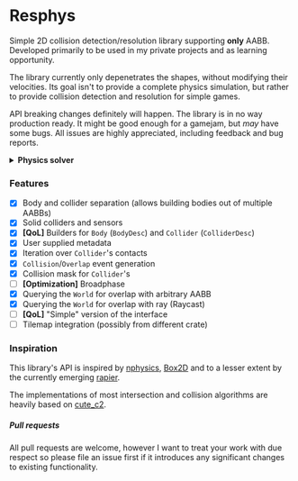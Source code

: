# Resphys

Simple 2D collision detection/resolution library supporting **only** AABB. Developed primarily to be used in my private projects and as learning opportunity.

The library currently only depenetrates the shapes, without modifying their velocities. Its goal isn't to provide a complete physics simulation, but rather to provide collision detection and resolution for simple games.

API breaking changes definitely will happen. The library is in no way production ready. It might be good enough for a gamejam, but *may* have some bugs. All issues are highly appreciated, including feedback and bug reports.
<details>
<summary><b>Physics solver</b></summary>

A physics solver is the component of physics engine that determines how collision resolution is performed. It's what determines most of the engine's 'feel'.

The solver used is very, very simple. The bodies move on each axis separately, first on x axis, later on y. 

##### Downsides:
- "skipping corners" when velocity is high (because the movements are done separately), but this behavior requires very high velocities to begin with and can be alleviated by substepping very easily
- individual steps aren't very precise, but in general that's still precise enough for many games and like the previous issue can be alleviated by substepping

##### Upsides:
- easy elimination of so called "ghost collisions"
- efficiently solving the "bullet through paper" problem (currently only partially, with a tolerance up to two times as high as regular discrete collision detection)
- no need to use any real-life units
</details>

### Features
- [x] Body and collider separation
(allows building bodies out of multiple AABBs)
- [x] Solid colliders and sensors
- [x] **[QoL]** Builders for `Body` (`BodyDesc`) and `Collider` (`ColliderDesc`)
- [x] User supplied metadata
- [x] Iteration over `Collider`'s contacts
- [x] `Collision`/`Overlap` event generation
- [x] Collision mask for `Collider`'s
- [ ] **[Optimization]** Broadphase
- [x] Querying the `World` for overlap with arbitrary AABB
- [x] Querying the `World` for overlap with ray (Raycast)
- [ ] **[QoL]** "Simple" version of the interface
- [ ] Tilemap integration (possibly from different crate)

### Inspiration
This library's API is inspired by [nphysics](https://nphysics.org/), [Box2D](https://box2d.org/) and to a lesser extent by the currently emerging [rapier](https://rapier.rs).

The implementations of most intersection and collision algorithms are heavily based on [cute_c2](https://github.com/RandyGaul/cute_headers/blob/master/cute_c2.h).

##### Pull requests
All pull requests are welcome, however I want to treat your work with due respect so please file an issue first if it introduces any significant changes to existing functionality.
